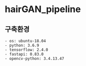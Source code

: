 # hairGAN_pipeline

## 구축환경  
    - os: ubuntu-18.04
    - python: 3.6.9
    - tensorflow: 2.4.0
    - fastapi: 0.83.0
    - opencv-python: 3.4.13.47
    